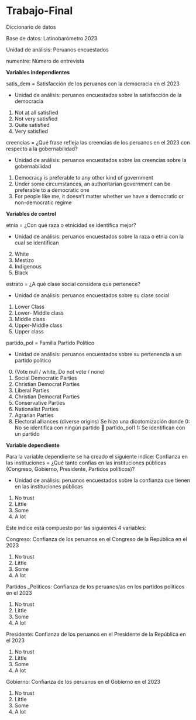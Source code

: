 # Trabajo-Final
Diccionario de datos

Base de datos: Latinobarómetro 2023

Unidad de análisis: Peruanos encuestados

numentre: Número de entrevista 

**Variables independientes**

satis_dem = Satisfacción de los peruanos con la democracia en el 2023

-	Unidad de análisis: peruanos encuestados sobre la satisfacción de la democracia

1.	Not at all satisfied
2.	Not very satisfied 
3.	Quite satisfied 
4.	Very satisfied 

creencias = ¿Qué frase refleja las creencias de los peruanos en el 2023 con respecto a la gobernabilidad?
-	Unidad de análisis: peruanos encuestados sobre las creencias sobre la gobernabilidad
1.	Democracy is preferable to any other kind of government
2.	Under some circumstances, an authoritarian government can be preferable to a democratic one
3.	For people like me, it doesn’t matter whether we have a democratic or non-democratic regime



**Variables de control**

etnia = ¿Con qué raza o etnicidad se identifica mejor?
-	Unidad de análisis: peruanos encuestados sobre la raza o etnia con la cual se identifican
2.	White
3.	Mestizo
4.	Indigenous 
6.	Black


estrato = ¿A qué clase social considera que pertenece?

-	Unidad de análisis: peruanos encuestados sobre su clase social
1.	Lower Class
2.	Lower- Middle class 
3.	Middle class 
4.	Upper-Middle class
5.	Upper class 


partido_pol = Familia Partido Político
-	Unidad de análisis: peruanos encuestados sobre su pertenencia a un partido político
0.	(Vote null / white, Do not vote / none)
20.	Social Democratic Parties
30.	Christian Democrat Parties
40.	Liberal Parties
50. Christian Democrat Parties 
60. Conservative Parties 
70. Nationalist Parties 
80. Agrarian Parties 
98. Electoral alliances (diverse origins) 
Se hizo una dicotomización donde
0: No se identifica con ningún partido  partido_pol1
1: Se identifican con un partido 

**Variable dependiente**

Para la variable dependiente se ha creado el siguiente índice:
Confianza en las instituciones = ¿Qué tanto confías en las instituciones públicas (Congreso, Gobierno, Presidente, Partidos políticos)?

-	Unidad de análisis: peruanos encuestados sobre la confianza que tienen en las instituciones públicas

1. No trust 
2. Little 
3. Some 
4. A lot 

Este índice está compuesto por las siguientes 4 variables:

Congreso: Confianza de los peruanos en el Congreso de la República en el 2023
1.	No trust 
2.	Little 
3.	Some 
4.	A lot 

Partidos _Políticos: Confianza de los peruanos/as en los partidos políticos en el 2023 
1.	No trust 
2.	Little 
3.	Some 
4.	A lot 

Presidente: Confianza de los peruanos en el Presidente de la República en el 2023
1.	No trust
2.	Little 
3.	Some 
4.	A lot

Gobierno: Confianza de los peruanos en el Gobierno en el 2023
1.	No trust 
2.	Little 
3.	Some 
4.	A lot

